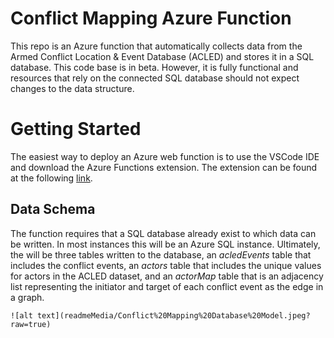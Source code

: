# Conflict Mapping Azure Function

This repo is an Azure function that automatically collects data from the Armed Conflict Location & Event Database  (ACLED) and stores it in a SQL database. This code base is in beta. However, it is fully functional and resources that rely on the connected SQL database should not expect changes to the data structure. 

# Getting Started

The easiest way to deploy an Azure web function is to use the VSCode IDE and download the Azure Functions extension. The extension can be found at the following  [link](https://marketplace.visualstudio.com/items?itemName=ms-azuretools.vscode-azurefunctions). 


## Data Schema

The function requires that a SQL database already exist to which data can be written. In most instances this will be an Azure SQL instance. 
Ultimately, the will be three tables written to the database, an *acledEvents* table that includes the conflict events, an *actors* table that includes the unique values for actors in the ACLED dataset, and an *actorMap* table that is an adjacency list representing the initiator and target of each conflict event as the edge in a graph. 
```
![alt text](readmeMedia/Conflict%20Mapping%20Database%20Model.jpeg?raw=true)
```
